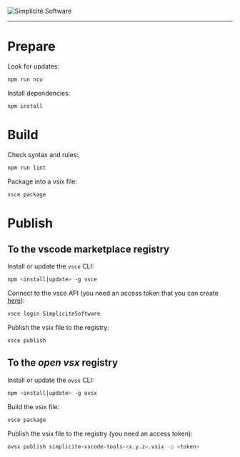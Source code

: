 ![Simplicit&eacute; Software](https://www.simplicite.io/resources/logos/logo250-grey.png)
* * *

Prepare
=======

Look for updates:

```bash
npm run ncu
```

Install dependencies:

```bash
npm install
```

Build
=====

Check syntax and rules:

```bash
npm run lint
```

Package into a vsix file:

```bash
vsce package
```

Publish
=====

To the **vscode marketplace** registry
--------------------------------------

Install or update the `vsce` CLI:

```bash
npm <install|update> -g vsce
```

Connect to the vsce API (you need an access token that you can create [here](https://dev.azure.com/simplicite/_usersSettings/tokens)):

```bash
vsce login SimpliciteSoftware
```

Publish the vsix file to the registry:

```bash
vsce publish
```

To the *open vsx* registry
--------------------------

Install or update the `ovsx` CLI:

```bash
npm <install|update> -g ovsx
```

Build the vsix file:

```bash
vsce package
```

Publish the vsix file to the registry (you need an access token):

```bash
ovsx publish simplicite-vscode-tools-<x.y.z>.vsix -p <token>
```


